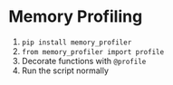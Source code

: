 # Memory Profiling
1. `pip install memory_profiler`
2. `from memory_profiler import profile`
3. Decorate functions with `@profile`
4. Run the script normally